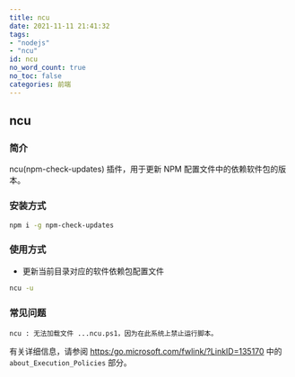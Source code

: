 ```yaml
---
title: ncu
date: 2021-11-11 21:41:32
tags:
- "nodejs"
- "ncu"
id: ncu
no_word_count: true
no_toc: false
categories: 前端
---
```


## ncu

### 简介

ncu(npm-check-updates) 插件，用于更新 NPM 配置文件中的依赖软件包的版本。

### 安装方式

```bash
npm i -g npm-check-updates
```

### 使用方式

- 更新当前目录对应的软件依赖包配置文件

```bash
ncu -u
```

### 常见问题

```text
ncu : 无法加载文件 ...ncu.ps1，因为在此系统上禁止运行脚本。
```

有关详细信息，请参阅 [https:/go.microsoft.com/fwlink/?LinkID=135170](https:/go.microsoft.com/fwlink/?LinkID=135170) 中的 `about_Execution_Policies` 部分。
